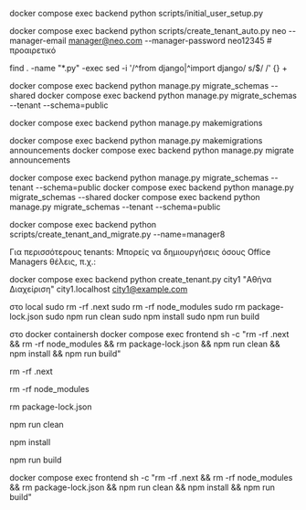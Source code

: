 

docker compose exec backend python scripts/initial_user_setup.py
<!-- add new tenant     -->
 docker compose exec backend   python scripts/create_tenant_auto.py neo          --manager-email manager@neo.com          --manager-password neo12345     # προαιρετικό

find . -name "*.py" -exec sed -i '/^from django\|^import django/ s/$/  /' {} +


docker compose exec backend python manage.py migrate_schemas --shared
docker compose exec backend python manage.py migrate_schemas --tenant --schema=public


docker compose exec backend python manage.py  makemigrations

docker compose exec backend python manage.py  makemigrations announcements
docker compose exec backend python manage.py  migrate announcements

docker compose exec backend python manage.py migrate_schemas --tenant --schema=public
docker compose exec backend python manage.py migrate_schemas --shared
docker compose exec backend python manage.py migrate_schemas --tenant --schema=public




docker compose exec backend  python  scripts/create_tenant_and_migrate.py --name=manager8

Για περισσότερους tenants: Μπορείς να δημιουργήσεις όσους Office Managers θέλεις, π.χ.:

docker compose exec backend  python create_tenant.py city1 "Αθήνα Διαχείριση" city1.localhost city1@example.com



στο local
sudo rm -rf .next
sudo rm -rf node_modules
sudo rm package-lock.json
sudo npm run clean
sudo npm install
sudo npm run build

στο docker containersh
docker compose exec frontend sh -c "rm -rf .next && rm -rf node_modules && rm package-lock.json && npm run clean && npm install && npm run build"

 rm -rf .next

 rm -rf node_modules

 rm package-lock.json

 npm run clean

 npm install

 npm run build

docker compose exec frontend sh -c "rm -rf .next && rm -rf node_modules && rm package-lock.json && npm run clean && npm install && npm run build"

